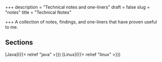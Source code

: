 +++
description = "Technical notes and one-liners"
draft = false
slug = "notes"
title = "Technical Notes"

+++
A collection of notes, findings, and one-liners that have proven useful to me.

## Sections
[Java]({{< relref "java" >}})
[Linux]({{< relref "linux" >}})